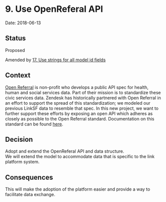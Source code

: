 # 9. Use OpenReferal API

Date: 2018-06-13

## Status

Proposed

Amended by [17. Use strings for all model id fields](0017-use-strings-for-all-model-id-fields.md)

## Context

[Open Referral](https://openreferral.org/) is non-profit who develops a public API spec for health, human and social services data. Part of their mission is to standardize these civic services data.
Zendesk has historically partnered with Open Referral in an effort to support the spread of this standardization; we modeled our previous LinkSF data to resemble that spec.
In this new project, we want to further support these efforts by exposing an open API which adheres as closely as possible to the Open Referral standard. Documentation on this standard can be found [here](https://openreferral.readthedocs.io/en/latest/).

## Decision

Adopt and extend the OpenReferal API and data structure.  
We will extend the model to accommodate data that is specific to the link platform system.

## Consequences

This will make the adoption of the platform easier and provide a way to facilitate data exchange.
